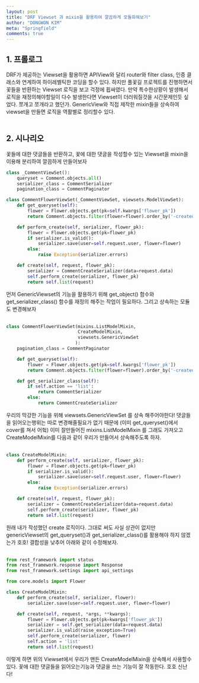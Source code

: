 ```yaml
---
layout: post
title: "DRF Viewset 과 mixin을 활용하여 깔끔하게 모듈화해보기"
author: "DONGWON KIM"
meta: "Springfield"
comments: true
---
```


## 1. 프롤로그
DRF가 제공하는 Viewset을 활용하면 APIView와 달리 router와 filter class, 인증 클래스와 연계하여 하이레벨틱한 
코딩을 할수 있다. 하지만 풀꽃길 프로젝트를 진행하면서 꽃들을 반환하는 Viewset 로직을 보고 걱정에 휩싸였다.
만약 특수한상황이 발생해서 로직을 재정의해야할일이 다수 발생한다면 Viewset이 더러워질것을 시간문제인듯 싶었다.
쪼개고 쪼개라고 했던가. GenericView와 직접 제작한 mixin들을 상속하여 viewset을 만들면 로직을 역활별로 정리할수 
있다.<br/><br/>

## 2. 시나리오
꽃들에 대한 댓글들을 반환하고, 꽃에 대한 댓글을 작성할수 있는 Viewset을 mixin을 이용해 분리하여
깔끔하게 만들어보자

```python
class _CommentViewSet():
    queryset = Comment.objects.all()
    serializer_class = CommentSerializer
    pagination_class = CommentPaginator

class CommentFlowerViewSet(_CommentViewSet, viewsets.ModelViewSet):
    def get_queryset(self):
        flower = Flower.objects.get(pk=self.kwargs['flower_pk'])
        return Comment.objects.filter(flower=flower).order_by('-created_at')

    def perform_create(self, serializer, flower_pk):
        flower = Flower.objects.get(pk=flower_pk)
        if serializer.is_valid():
            serializer.save(user=self.request.user, flower=flower)
        else:
            raise Exception(serializer.errors)

    def create(self, request, flower_pk):
        serializer = CommentCreateSerializer(data=request.data)
        self.perform_create(serializer, flower_pk)
        return self.list(request)
```
먼저 GenericViewset의 기능을 활용하기 위해 get_object() 함수와
get_serializer_class() 함수를 재정의 해주는 작업이 필요하다. 그리고 상속하는 모듈도 변경해보자
<br/><br/>

```python
class CommentFlowerViewSet(mixins.ListModelMixin,
                           CreateModelMixin,
                           viewsets.GenericViewSet
                          ):
    pagination_class = CommentPaginator

    def get_queryset(self):
        flower = Flower.objects.get(pk=self.kwargs['flower_pk'])
        return Comment.objects.filter(flower=flower).order_by('-created_at')

    def get_serializer_class(self):
        if self.action == 'list':
            return CommentSerializer
        else:
            return CommentCreateSerializer
```
우리의 막강한 기능을 위해 viewsets.GenericViewSet 를 상속 해주어야한다!
댓글들을 읽어오는행위는 따로 변경해줄필요가 없기 때문에 (이미 get_queryset()에서 cover를 쳐서 어헠)
이미 잘만들어진 mixins.ListModelMixin 를 그래도 가져오고 CreateModelMixin를 다음과 같이
우리가 만들어서 상속해주도록 하자.
<br/><br/>

```python
class CreateModelMixin:
    def perform_create(self, serializer, flower_pk):
        flower = Flower.objects.get(pk=flower_pk)
        if serializer.is_valid():
            serializer.save(user=self.request.user, flower=flower)
        else:
            raise Exception(serializer.errors)

    def create(self, request, flower_pk):
        serializer = CommentCreateSerializer(data=request.data)
        self.perform_create(serializer, flower_pk)
        return self.list(request)
```
원래 내가 작성했던 create 로직이다. 그대로 써도 사실 상관이 없지만 genericViewset의 get_queryset()과
get_serializer_class()를 활용해야 하지 않겠는가 호호! 결합성을 낮추어 아래와 같이 수정해보자.
<br/><br/>

```python
from rest_framework import status
from rest_framework.response import Response
from rest_framework.settings import api_settings

from core.models import Flower

class CreateModelMixin:
    def perform_create(self, serializer, flower):
        serializer.save(user=self.request.user, flower=flower)

    def create(self, request, *args, **kwargs):
        flower = Flower.objects.get(pk=kwargs['flower_pk'])
        serializer = self.get_serializer(data=request.data)
        serializer.is_valid(raise_exception=True)
        self.perform_create(serializer, flower)
        self.action = 'list'
        return self.list(request)
```
이렇게 하면 위의 Viewset에서 우리가 맨든 CreateModelMixin을 상속해서 사용할수 있다.
꽃에 대한 댓글들을 읽어오는기능과 댓글을 쓰는 기능이 잘 작동한다. 호호 신난다!
